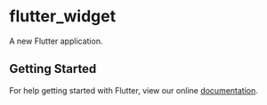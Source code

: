 # flutter_widget

A new Flutter application.

## Getting Started

For help getting started with Flutter, view our online
[documentation](https://flutter.io/).
